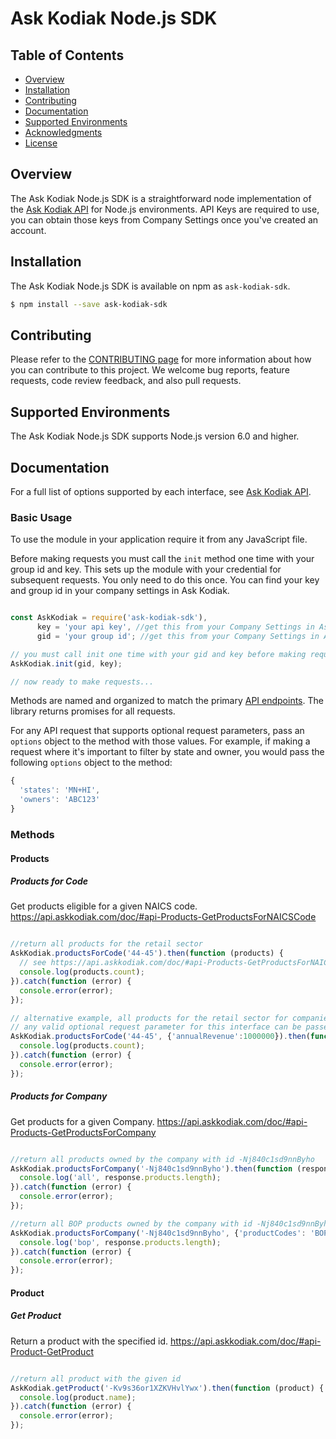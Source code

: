 # Ask Kodiak Node.js SDK

## Table of Contents

 * [Overview](#overview)
 * [Installation](#installation)
 * [Contributing](#contributing)
 * [Documentation](#documentation)
 * [Supported Environments](#supported-environments)
 * [Acknowledgments](#acknowledgments)
 * [License](#license)


## Overview 

The Ask Kodiak Node.js SDK is a straightforward node implementation of the [Ask Kodiak API](https://api.askkodiak.com/doc/) for Node.js environments. API Keys are required to use, you can obtain those keys from Company Settings once you've created an account.

## Installation

The Ask Kodiak Node.js SDK is available on npm as `ask-kodiak-sdk`.

```bash
$ npm install --save ask-kodiak-sdk
```

## Contributing

Please refer to the [CONTRIBUTING page](./CONTRIBUTING.md) for more information
about how you can contribute to this project. We welcome bug reports, feature
requests, code review feedback, and also pull requests.

## Supported Environments

The Ask Kodiak Node.js SDK supports Node.js version 6.0 and higher.

## Documentation 

For a full list of options supported by each interface, see [Ask Kodiak API](https://api.askkodiak.com/doc/). 

### Basic Usage

To use the module in your application require it from any JavaScript file. 

Before making requests you must call the `init` method one time with your group id and key. This sets up the module with your credential for subsequent requests. You only need to do this once. You can find your key and group id in your company settings in Ask Kodiak.

```js

const AskKodiak = require('ask-kodiak-sdk'),
      key = 'your api key', //get this from your Company Settings in Ask Kodiak,
      gid = 'your group id'; //get this from your Company Settings in Ask Kodiak,

// you must call init one time with your gid and key before making requests. 
AskKodiak.init(gid, key);

// now ready to make requests...

```

Methods are named and organized to match the primary [API endpoints](https://api.askkodiak.com/doc/#api-Products-GetProductsForNAICSCode). The library returns promises for all requests. 

For any API request that supports optional request parameters, pass an `options` object to the method with those values. For example, if making a request where it's important to filter by state and owner, you would pass the following `options` object to the method: 

```js
{
  'states': 'MN+HI',
  'owners': 'ABC123'
}
```

### Methods

#### Products

##### Products for Code

Get products eligible for a given NAICS code. https://api.askkodiak.com/doc/#api-Products-GetProductsForNAICSCode

```js

//return all products for the retail sector
AskKodiak.productsForCode('44-45').then(function (products) {
  // see https://api.askkodiak.com/doc/#api-Products-GetProductsForNAICSCode for response object documentation
  console.log(products.count);
}).catch(function (error) {
  console.error(error);
});

// alternative example, all products for the retail sector for companies with 1,000,000 in annual revenue
// any valid optional request parameter for this interface can be passed in the options object.
AskKodiak.productsForCode('44-45', {'annualRevenue':1000000}).then(function (products) {
  console.log(products.count);
}).catch(function (error) {
  console.error(error);
});

```

##### Products for Company

Get products for a given Company. https://api.askkodiak.com/doc/#api-Products-GetProductsForCompany

```js

//return all products owned by the company with id -Nj840c1sd9nnByho
AskKodiak.productsForCompany('-Nj840c1sd9nnByho').then(function (response) {
  console.log('all', response.products.length);
}).catch(function (error) {
  console.error(error);
});

//return all BOP products owned by the company with id -Nj840c1sd9nnByho
AskKodiak.productsForCompany('-Nj840c1sd9nnByho', {'productCodes': 'BOP'}).then(function (response) {
  console.log('bop', response.products.length);
}).catch(function (error) {
  console.error(error);
});

```

#### Product

##### Get Product

Return a product with the specified id. https://api.askkodiak.com/doc/#api-Product-GetProduct

```js

//return all product with the given id
AskKodiak.getProduct('-Kv9s36or1XZKVHvlYwx').then(function (product) {
  console.log(product.name);
}).catch(function (error) {
  console.error(error);
});

```
